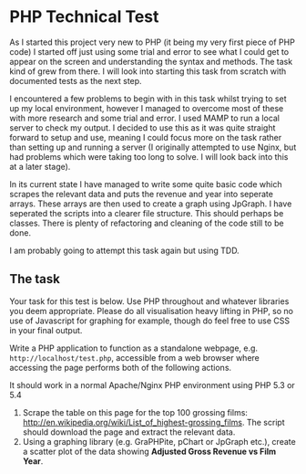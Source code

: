 # PHP Technical Test

As I started this project very new to PHP (it being my very first piece of PHP code) I started off just using some trial and error to see what I could get to appear on the screen and understanding the syntax and methods. The task kind of grew from there. I will look into starting this task from scratch with documented tests as the next step.

I encountered a few problems to begin with in this task whilst trying to set up my local environment, however I managed to overcome most of these with more research and some trial and error.
I used MAMP to run a local server to check my output. I decided to use this as it was quite straight forward to setup and use, meaning I could focus more on the task rather than setting up and running a server (I originally attempted to use Nginx, but had problems which were taking too long to solve. I will look back into this at a later stage).

In its current state I have managed to write some quite basic code which scrapes the relevant data and puts the revenue and year into seperate arrays. These arrays are then used to create a graph using JpGraph. I have seperated the scripts into a clearer file structure. This should perhaps be classes. There is plenty of refactoring and cleaning of the code still to be done.

I am probably going to attempt this task again but using TDD.


The task
--------

Your task for this test is below. Use PHP throughout and whatever libraries you deem appropriate. Please do all visualisation heavy lifting in PHP, so no use of Javascript for graphing for example, though do feel free to use CSS in your final output.

Write a PHP application to function as a standalone webpage, e.g. `http://localhost/test.php`, accessible from a web browser where accessing the page performs both of the following actions. 

It should work in a normal Apache/Nginx PHP environment using PHP 5.3 or 5.4

1. Scrape the table on this page for the top 100 grossing films: http://en.wikipedia.org/wiki/List_of_highest-grossing_films. The script should download the page and extract the relevant data.  
2. Using a graphing library (e.g. GraPHPite, pChart or JpGraph etc.), create a scatter plot of the data showing **Adjusted Gross Revenue vs Film Year**.  
